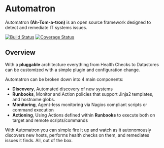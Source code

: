 # Automatron

Automatron **(Ah-Tom-a-tron)** is an open source framework designed to detect and remediate IT systems issues.

[![Build Status](https://travis-ci.org/madflojo/automatron.svg?branch=develop)](https://travis-ci.org/madflojo/automatron) [![Coverage Status](https://coveralls.io/repos/github/madflojo/automatron/badge.svg?branch=develop)](https://coveralls.io/github/madflojo/automatron?branch=develop)


## Overview

With a **pluggable** architecture everything from Health Checks to Datastores can be customized with a simple plugin and configuration change.

Automatron can be broken down into 4 main components:

* **Discovery**, Automated discovery of new systems
* **Runbooks**, Monitor and Action policies that support Jinja2 templates, and hostname globs.
* **Monitoring**, Agent-less monitoring via Nagios compliant scripts or command execution
* **Actioning**, Using Actions defined within **Runbooks** to execute both on target and remote scripts/commands

With Automatron you can simple fire it up and watch as it autonomously discovers new hosts, performs health checks on them, and remediates issues it finds. All, out of the box.
